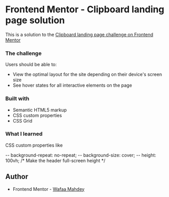# Frontend Mentor - Clipboard landing page solution

This is a solution to the [Clipboard landing page challenge on Frontend Mentor](https://www.frontendmentor.io/challenges/clipboard-landing-page-5cc9bccd6c4c91111378ecb9)




### The challenge

Users should be able to:

- View the optimal layout for the site depending on their device's screen size
- See hover states for all interactive elements on the page


### Built with

- Semantic HTML5 markup
- CSS custom properties
- CSS Grid


### What I learned


CSS custom properties like 

   -- background-repeat: no-repeat;
  --  background-size: cover;
   -- height: 100vh; /* Make the header full-screen height */




## Author

- Frontend Mentor - [Wafaa Mahdey](https://www.frontendmentor.io/profile/wafaa045)



